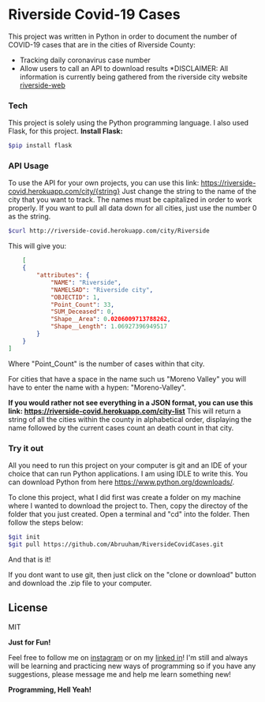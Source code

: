 # Riverside Covid-19 Cases

This project was written in Python in order to document the number of COVID-19 cases that are in the cities of Riverside County:

  - Tracking daily coronavirus case number
  - Allow users to call an API to download results
  *DISCLAIMER: All information is currently being gathered from the riverside city website [riverside-web]


### Tech

This project is solely using the Python programming language. I also used Flask, for this project.
**Install Flask:**
```sh
$pip install flask
```

### API Usage

To use the API for your own projects, you can use this link: https://riverside-covid.herokuapp.com/city/{string}
Just change the string to the name of the city that you want to track. The names must be capitalized in order to work properly.
If you want to pull all data down for all cities, just use the number 0 as the string.


```sh
$curl http://riverside-covid.herokuapp.com/city/Riverside 
```

This will give you:
```json
    [
    {
        "attributes": {
            "NAME": "Riverside",
            "NAMELSAD": "Riverside city",
            "OBJECTID": 1,
            "Point_Count": 33,
            "SUM_Deceased": 0,
            "Shape__Area": 0.0206009713788262,
            "Shape__Length": 1.06927396949517
        }
    }
]
```


Where "Point_Count" is the number of cases within that city.

For cities that have a space in the name such us "Moreno Valley" you will have to enter the name with a hypen: "Moreno-Valley".

**If you would rather not see everything in a JSON format, you can use this link: https://riverside-covid.herokuapp.com/city-list**
This will return a string of all the cities within the county in alphabetical order, displaying the name followed by the current cases count an death count in that city.


### Try it out

All you need to run this project on your computer is git and an IDE of your choice that can run Python applications. I am using IDLE to write this. You can download Python from here https://www.python.org/downloads/.

To clone this project, what I did first was create a folder on my machine where I wanted to download the project to. Then, copy the directoy of the folder that you just created. 
Open a terminal and "cd" into the folder. Then follow the steps below:

```sh
$git init
$git pull https://github.com/Abruuham/RiversideCovidCases.git
```

And that is it!

If you dont want to use git, then just click on the "clone or download" button and download the .zip file to your computer.





License
----

MIT

**Just for Fun!**

Feel free to follow me on [instagram] or on my [linked in]! I'm still and always will be learning and practicing new ways of programming so if you have any suggestions, please message me and help me learn something new!

**Programming, Hell Yeah!**



   [riverside-web]: https://www.rivcoph.org/coronavirus
   [git-repo-url]: <https://github.com/Abruuham/RiversideCovidCases.git>
   [linked in]: <https://www.linkedin.com/in/abraham-calvillo/>
   [instagram]: <https://www.instagram.com/abruuh_ham>
   [python]: <https://www.python.org/downloads/>
